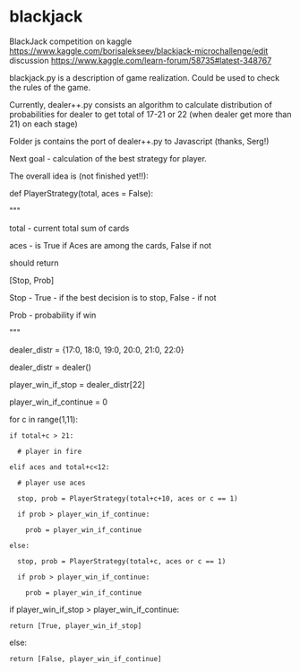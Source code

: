 # blackjack
BlackJack competition on kaggle https://www.kaggle.com/borisalekseev/blackjack-microchallenge/edit
discussion https://www.kaggle.com/learn-forum/58735#latest-348767

blackjack.py is a description of game realization. Could be used to check the rules of the game.

Currently, dealer++.py consists an algorithm to calculate distribution of probabilities for dealer to get total of 17-21 or 22 (when dealer get more than 21) on each stage)

Folder js contains the port of dealer++.py to Javascript (thanks, Serg!)

Next goal - calculation of the best strategy for player.

The overall idea is (not finished yet!!):

def PlayerStrategy(total, aces = False):

  """

  total - current total sum of cards
  
  aces - is True if Aces are among the cards, False  if not
  
  should return
  
  [Stop, Prob]
  
  Stop - True - if the best decision is to stop, False - if not
  
  Prob - probability if win
  
  """
  
  dealer_distr = {17:0, 18:0, 19:0, 20:0, 21:0, 22:0}
  
  dealer_distr = dealer()
  
  player_win_if_stop = dealer_distr[22]
  
  player_win_if_continue = 0
  
  for c in range(1,11):
  
    if total+c > 21:
    
      # player in fire
    
    elif aces and total+c<12:
    
      # player use aces
      
      stop, prob = PlayerStrategy(total+c+10, aces or c == 1)
      
      if prob > player_win_if_continue:
      
        prob = player_win_if_continue
      
    else:
    
      stop, prob = PlayerStrategy(total+c, aces or c == 1)
      
      if prob > player_win_if_continue:
      
        prob = player_win_if_continue

  if player_win_if_stop > player_win_if_continue:
  
    return [True, player_win_if_stop]
  
  else:
  
    return [False, player_win_if_continue]
  
